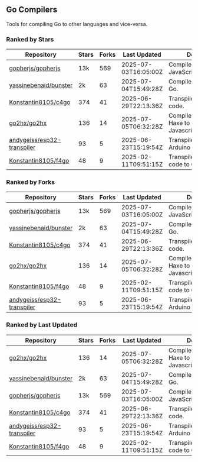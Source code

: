 ## Go Compilers

Tools for compiling Go to other languages and vice-versa.

### Ranked by Stars

| Repository | Stars | Forks | Last Updated | Description | 
|------------|-------|-------|--------------|-------------|
| [gopherjs/gopherjs](https://github.com/gopherjs/gopherjs) | 13k | 569 | 2025-07-03T16:05:00Z |  Compiler from Go to JavaScript. |
| [yassinebenaid/bunster](https://github.com/yassinebenaid/bunster) | 2k | 63 | 2025-07-04T15:49:28Z |  Compile shell scripts to Go. |
| [Konstantin8105/c4go](https://github.com/Konstantin8105/c4go) | 374 | 41 | 2025-06-29T22:13:36Z |  Transpile C code to Go code. |
| [go2hx/go2hx](https://github.com/go2hx/go2hx) | 136 | 14 | 2025-07-05T06:32:28Z |  Compiler from Go to Haxe to Javascript/C++/Java/C#. |
| [andygeiss/esp32-transpiler](https://github.com/andygeiss/esp32-transpiler) | 93 | 5 | 2025-06-23T15:19:54Z |  Transpile Go into Arduino code. |
| [Konstantin8105/f4go](https://github.com/Konstantin8105/f4go) | 48 | 9 | 2025-02-11T09:51:15Z |  Transpile FORTRAN 77 code to Go code. |

### Ranked by Forks

| Repository | Stars | Forks | Last Updated | Description | 
|------------|-------|-------|--------------|-------------|
| [gopherjs/gopherjs](https://github.com/gopherjs/gopherjs) | 13k | 569 | 2025-07-03T16:05:00Z |  Compiler from Go to JavaScript. |
| [yassinebenaid/bunster](https://github.com/yassinebenaid/bunster) | 2k | 63 | 2025-07-04T15:49:28Z |  Compile shell scripts to Go. |
| [Konstantin8105/c4go](https://github.com/Konstantin8105/c4go) | 374 | 41 | 2025-06-29T22:13:36Z |  Transpile C code to Go code. |
| [go2hx/go2hx](https://github.com/go2hx/go2hx) | 136 | 14 | 2025-07-05T06:32:28Z |  Compiler from Go to Haxe to Javascript/C++/Java/C#. |
| [Konstantin8105/f4go](https://github.com/Konstantin8105/f4go) | 48 | 9 | 2025-02-11T09:51:15Z |  Transpile FORTRAN 77 code to Go code. |
| [andygeiss/esp32-transpiler](https://github.com/andygeiss/esp32-transpiler) | 93 | 5 | 2025-06-23T15:19:54Z |  Transpile Go into Arduino code. |

### Ranked by Last Updated

| Repository | Stars | Forks | Last Updated | Description | 
|------------|-------|-------|--------------|-------------|
| [go2hx/go2hx](https://github.com/go2hx/go2hx) | 136 | 14 | 2025-07-05T06:32:28Z |  Compiler from Go to Haxe to Javascript/C++/Java/C#. |
| [yassinebenaid/bunster](https://github.com/yassinebenaid/bunster) | 2k | 63 | 2025-07-04T15:49:28Z |  Compile shell scripts to Go. |
| [gopherjs/gopherjs](https://github.com/gopherjs/gopherjs) | 13k | 569 | 2025-07-03T16:05:00Z |  Compiler from Go to JavaScript. |
| [Konstantin8105/c4go](https://github.com/Konstantin8105/c4go) | 374 | 41 | 2025-06-29T22:13:36Z |  Transpile C code to Go code. |
| [andygeiss/esp32-transpiler](https://github.com/andygeiss/esp32-transpiler) | 93 | 5 | 2025-06-23T15:19:54Z |  Transpile Go into Arduino code. |
| [Konstantin8105/f4go](https://github.com/Konstantin8105/f4go) | 48 | 9 | 2025-02-11T09:51:15Z |  Transpile FORTRAN 77 code to Go code. |


